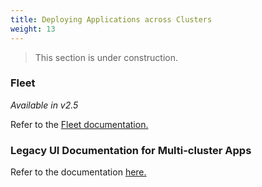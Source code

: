 ```yaml
---
title: Deploying Applications across Clusters
weight: 13
---
```


> This section is under construction.

### Fleet

_Available in v2.5_

Refer to the [Fleet documentation.]()

### Legacy UI Documentation for Multi-cluster Apps

Refer to the documentation [here.]()